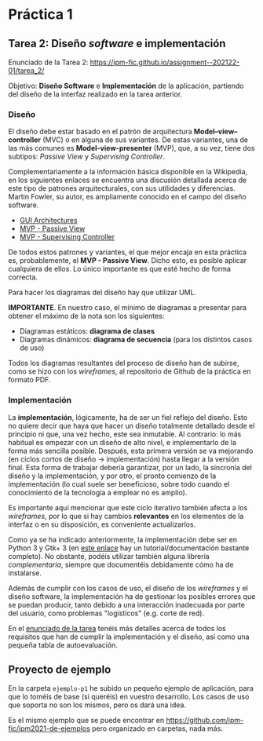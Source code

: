 # Práctica 1

## Tarea 2: Diseño _software_ e implementación

Enunciado de la Tarea 2: <https://ipm-fic.github.io/assignment--202122-01/tarea_2/>

Objetivo: **Diseño Software** e **Implementación** de la aplicación, partiendo del diseño de la interfaz realizado en la tarea anterior.

### Diseño

El diseño debe estar basado en el patrón de arquitectura **Model–view–controller** (MVC) o en alguna de sus variantes. De estas variantes, una de las más comunes es **Model-view-presenter** (MVP), que, a su vez, tiene dos subtipos: _Passive View_ y _Supervising Controller_.

Complementariamente a la información básica disponible en la Wikipedia, en los siguientes enlaces se encuentra una discusión detallada acerca de este tipo de patrones arquitecturales, con sus utilidades y diferencias. Martin Fowler, su autor, es ampliamente conocido en el campo del diseño software.

* [GUI Architectures](https://martinfowler.com/eaaDev/uiArchs.html)
* [MVP - Passive View](https://martinfowler.com/eaaDev/PassiveScreen.html)
* [MVP - Supervising Controller](https://martinfowler.com/eaaDev/SupervisingPresenter.html)


De todos estos patrones y variantes, el que mejor encaja en esta práctica es, probablemente, el **MVP - Passive View**. Dicho esto, es posible aplicar cualquiera de ellos. Lo único importante es que esté hecho de forma correcta.

Para hacer los diagramas del diseño hay que utilizar UML.

**IMPORTANTE**. En nuestro caso, el mínimo de diagramas a presentar para obtener el máximo de la nota son los siguientes:
- Diagramas estáticos: **diagrama de clases**
- Diagramas dinámicos: **diagrama de secuencia** (para los distintos casos de uso)

Todos los diagramas resultantes del proceso de diseño han de subirse, como se hizo con los _wireframes_, al repositorio de Github de la práctica en formato PDF.


### Implementación

La **implementación**, lógicamente, ha de ser un fiel reflejo del diseño. Esto no quiere decir que haya que hacer un diseño totalmente detallado desde el principio ni que, una vez hecho, este sea inmutable. Al contrario: lo más habitual es empezar con un diseño de alto nivel, e implementarlo de la forma más sencilla posible. Después, esta primera versión se va mejorando (en ciclos cortos de diseño &rarr; implementación) hasta llegar a la versión final. Esta forma de trabajar debería garantizar, por un lado, la sincronía del diseño y la implementación, y por otro, el pronto comienzo de la implementación (lo cual suele ser beneficioso, sobre todo cuando el conocimiento de la tecnología a emplear no es amplio).

Es importante aquí mencionar que este ciclo iterativo también afecta a los _wireframes_, por lo que si hay cambios **relevantes** en los elementos de la interfaz o en su disposición, es conveniente actualizarlos.

Como ya se ha indicado anteriormente, la implementación debe ser en Python 3 y Gtk+ 3 (en [este enlace](https://python-gtk-3-tutorial.readthedocs.io/en/latest/) hay un tutorial/documentación bastante completo). No obstante, podéis utilizar también alguna librería _complementaria_, siempre que documentéis debidamente cómo ha de instalarse.

Además de cumplir con los casos de uso, el diseño de los _wireframes_ y el diseño software, la implementación ha de gestionar los posibles errores que se puedan producir, tanto debido a una interacción inadecuada por parte del usuario, como problemas "logísticos" (e.g. corte de red).

En el [enunciado de la tarea](https://ipm-fic.github.io/assignment--202122-01/tarea_2/) tenéis más detalles acerca de todos los requisitos que han de cumplir la implementación y el diseño, así como una pequeña tabla de autoevaluación.


## Proyecto de ejemplo

En la carpeta `ejemplo-p1` he subido un pequeño ejemplo de aplicación, para que lo toméis de base (si queréis) en vuestro desarrollo. Los casos de uso que soporta no son los mismos, pero os dará una idea.

Es el mismo ejemplo que se puede encontrar en <https://github.com/ipm-fic/ipm2021-de-ejemplos> pero organizado en carpetas, nada más.
